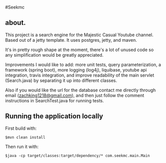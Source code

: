 #Seekmc
## about.
This project is a search engine for the Majestic Casual Youtube channel.
Based out of a jetty template. 
It uses postgres, jetty, and maven. 

It's in pretty rough shape at the moment, there's a lot of unused code so any simplification would be greatly appreciated.

Improvements I would like to add: more unit tests, query parameterization, a framework (spring boot), more logging (log4j), liquibase, youtube api integration, travis integration, and improve readability of the main servlet (Search.java) by separating it up into different classes.

Also if you would like the url for the database contact me directly through email (zachking1218@gmail.com), and then just follow the comment instructions in SearchTest.java for running tests.

## Running the application locally

First build with:

    $mvn clean install

Then run it with:

    $java -cp target/classes:target/dependency/* com.seekmc.main.Main
    



